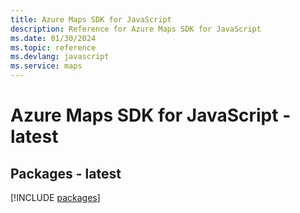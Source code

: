 ```yaml
---
title: Azure Maps SDK for JavaScript
description: Reference for Azure Maps SDK for JavaScript
ms.date: 01/30/2024
ms.topic: reference
ms.devlang: javascript
ms.service: maps
---
```

# Azure Maps SDK for JavaScript - latest
## Packages - latest
[!INCLUDE [packages](maps-index.md)]